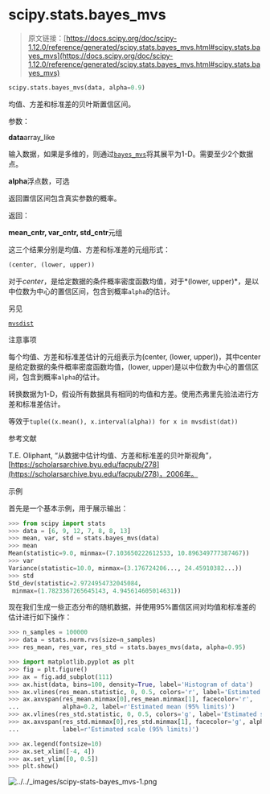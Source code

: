 # scipy.stats.bayes_mvs

> 原文链接：[https://docs.scipy.org/doc/scipy-1.12.0/reference/generated/scipy.stats.bayes_mvs.html#scipy.stats.bayes_mvs](https://docs.scipy.org/doc/scipy-1.12.0/reference/generated/scipy.stats.bayes_mvs.html#scipy.stats.bayes_mvs)

```py
scipy.stats.bayes_mvs(data, alpha=0.9)
```

均值、方差和标准差的贝叶斯置信区间。

参数：

**data**array_like

输入数据，如果是多维的，则通过[`bayes_mvs`](#scipy.stats.bayes_mvs "scipy.stats.bayes_mvs")将其展平为1-D。需要至少2个数据点。

**alpha**浮点数，可选

返回置信区间包含真实参数的概率。

返回：

**mean_cntr, var_cntr, std_cntr**元组

这三个结果分别是均值、方差和标准差的元组形式：

```py
(center, (lower, upper)) 
```

对于*center*，是给定数据的条件概率密度函数均值，对于*(lower, upper)*，是以中位数为中心的置信区间，包含到概率`alpha`的估计。

另见

[`mvsdist`](scipy.stats.mvsdist.html#scipy.stats.mvsdist "scipy.stats.mvsdist")

注意事项

每个均值、方差和标准差估计的元组表示为(center, (lower, upper))，其中center是给定数据的条件概率密度函数均值，(lower, upper)是以中位数为中心的置信区间，包含到概率`alpha`的估计。

转换数据为1-D，假设所有数据具有相同的均值和方差。使用杰弗里先验法进行方差和标准差估计。

等效于`tuple((x.mean(), x.interval(alpha)) for x in mvsdist(dat))`

参考文献

T.E. Oliphant, “从数据中估计均值、方差和标准差的贝叶斯视角”，[https://scholarsarchive.byu.edu/facpub/278](https://scholarsarchive.byu.edu/facpub/278)，2006年。

示例

首先是一个基本示例，用于展示输出：

```py
>>> from scipy import stats
>>> data = [6, 9, 12, 7, 8, 8, 13]
>>> mean, var, std = stats.bayes_mvs(data)
>>> mean
Mean(statistic=9.0, minmax=(7.103650222612533, 10.896349777387467))
>>> var
Variance(statistic=10.0, minmax=(3.176724206..., 24.45910382...))
>>> std
Std_dev(statistic=2.9724954732045084,
 minmax=(1.7823367265645143, 4.945614605014631)) 
```

现在我们生成一些正态分布的随机数据，并使用95%置信区间对均值和标准差的估计进行如下操作：

```py
>>> n_samples = 100000
>>> data = stats.norm.rvs(size=n_samples)
>>> res_mean, res_var, res_std = stats.bayes_mvs(data, alpha=0.95) 
```

```py
>>> import matplotlib.pyplot as plt
>>> fig = plt.figure()
>>> ax = fig.add_subplot(111)
>>> ax.hist(data, bins=100, density=True, label='Histogram of data')
>>> ax.vlines(res_mean.statistic, 0, 0.5, colors='r', label='Estimated mean')
>>> ax.axvspan(res_mean.minmax[0],res_mean.minmax[1], facecolor='r',
...            alpha=0.2, label=r'Estimated mean (95% limits)')
>>> ax.vlines(res_std.statistic, 0, 0.5, colors='g', label='Estimated scale')
>>> ax.axvspan(res_std.minmax[0],res_std.minmax[1], facecolor='g', alpha=0.2,
...            label=r'Estimated scale (95% limits)') 
```

```py
>>> ax.legend(fontsize=10)
>>> ax.set_xlim([-4, 4])
>>> ax.set_ylim([0, 0.5])
>>> plt.show() 
```

![../../_images/scipy-stats-bayes_mvs-1.png](../Images/397e7ea7ca37d157a1b2e53456f52a5a.png)
